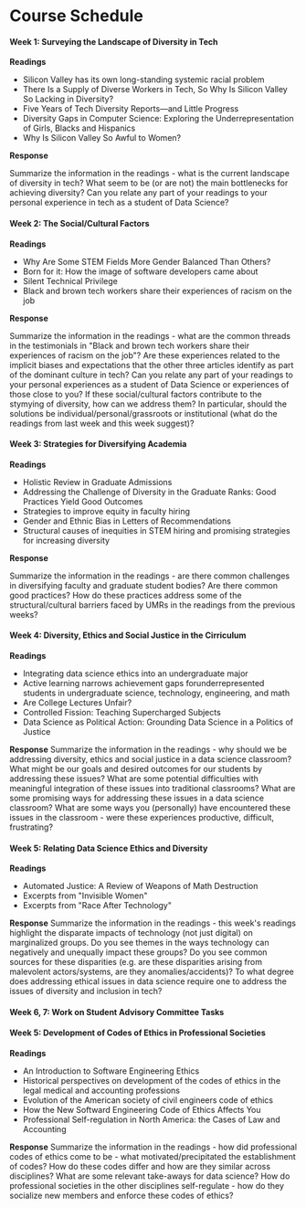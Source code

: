 # Course Schedule

#### Week 1: Surveying the Landscape of Diversity in Tech

**Readings**
- Silicon Valley has its own long-standing systemic racial problem
- There Is a Supply of Diverse Workers in Tech, So Why Is Silicon Valley So Lacking in Diversity?
- Five Years of Tech Diversity Reports—and Little Progress
- Diversity Gaps in Computer Science:
Exploring the Underrepresentation of Girls, Blacks and Hispanics
- Why Is Silicon Valley So Awful to Women?

**Response**

Summarize the information in the readings - what is the current landscape of diversity in tech? What seem to be (or are not) the main bottlenecks for achieving diversity? Can you relate any part of your readings to your personal experience in tech as a student of Data Science? 

#### Week 2: The Social/Cultural Factors

**Readings**
- Why Are Some STEM Fields More Gender Balanced Than Others?
- Born for it: How the image of software developers came about
- Silent Technical Privilege
- Black and brown tech workers share their experiences of racism on the job

**Response**

Summarize the information in the readings - what are the common threads in the testimonials in "Black and brown tech workers share their experiences of racism on the job"? Are these experiences related to the implicit biases and expectations that the other three articles identify as part of the dominant culture in tech? Can you relate any part of your readings to your personal experiences as a student of Data Science or experiences of those close to you? If these social/cultural factors contribute to the stymying of diversity, how can we address them? In particular, should the solutions be individual/personal/grassroots or institutional (what do the readings from last week and this week suggest)?

#### Week 3: Strategies for Diversifying Academia

**Readings**
- Holistic Review in Graduate Admissions
- Addressing the Challenge of Diversity in the Graduate Ranks: Good Practices Yield Good Outcomes
- Strategies to improve equity in faculty hiring
- Gender and Ethnic Bias in Letters of Recommendations
- Structural causes of inequities in STEM hiring and promising strategies for increasing diversity

**Response**

Summarize the information in the readings - are there common challenges in diversifying faculty and graduate student bodies? Are there common good practices? How do these practices address some of the structural/cultural barriers faced by UMRs in the readings from the previous weeks? 

#### Week 4: Diversity, Ethics and Social Justice in the Cirriculum

**Readings**
- Integrating data science ethics into an undergraduate major
- Active learning narrows achievement gaps forunderrepresented students in undergraduate science, technology, engineering, and math
- Are College Lectures Unfair?
- Controlled Fission: Teaching Supercharged Subjects
- Data Science as Political Action: Grounding Data Science in a Politics of Justice

**Response**
Summarize the information in the readings - why should we be addressing diversity, ethics and social justice in a data science classroom? What might be our goals and desired outcomes for our students by addressing these issues? What are some potential difficulties with meaningful integration of these issues into traditional classrooms? What are some promising ways for addressing these issues in a data science classroom? What are some ways you (personally) have encountered these issues in the classroom - were these experiences productive, difficult, frustrating?

#### Week 5: Relating Data Science Ethics and Diversity

**Readings**
- Automated Justice: A Review of Weapons of Math Destruction
- Excerpts from "Invisible Women"
- Excerpts from "Race After Technology"

**Response**
Summarize the information in the readings - this week's readings highlight the disparate impacts of technology (not just digital) on marginalized groups. Do you see themes in the ways technology can negatively and unequally impact these groups? Do you see common sources for these disparities (e.g. are these disparities arising from malevolent actors/systems, are they anomalies/accidents)? To what degree does addressing ethical issues in data science require one to address the issues of diversity and inclusion in tech?

#### Week 6, 7: Work on Student Advisory Committee Tasks

#### Week 5: Development of Codes of Ethics in Professional Societies

**Readings**
- An Introduction to Software Engineering Ethics
- Historical perspectives on development of the codes of ethics in the legal medical and accounting professions
- Evolution of the American society of civil engineers code of ethics
- How the New Softward Engineering Code of Ethics Affects You
- Professional Self-regulation in North America: the Cases of Law and Accounting

**Response**
Summarize the information in the readings - how did professional codes of ethics come to be - what motivated/precipitated the establishment of codes? How do these codes differ and how are they similar across disciplines? What are some relevant take-aways for data science? How do professional societies in the other disciplines self-regulate - how do they socialize new members and enforce these codes of ethics?

